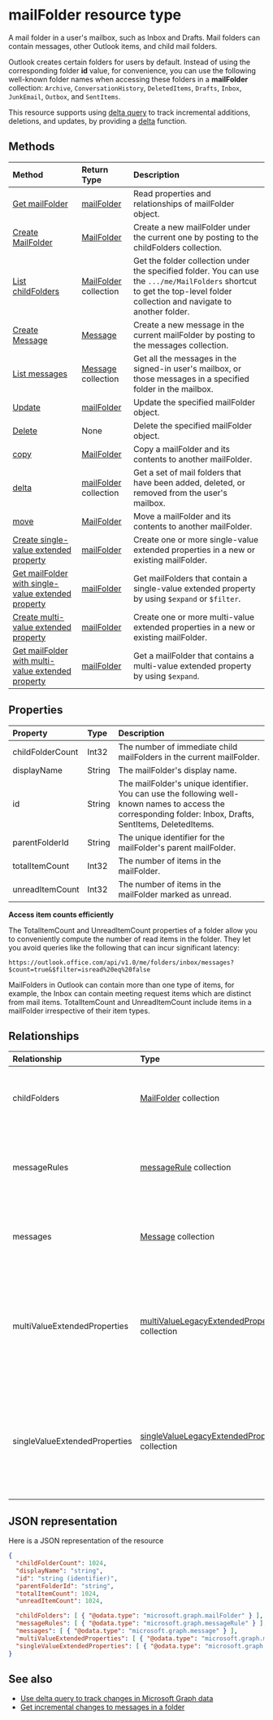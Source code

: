 # mailFolder resource type

A mail folder in a user's mailbox, such as Inbox and Drafts. Mail folders can contain messages, other Outlook items, and child mail folders.

Outlook creates certain folders for users by default. Instead of using the corresponding folder **id** value, for convenience, you can use 
the following well-known folder names when accessing these folders in a **mailFolder** collection: `Archive`, `ConversationHistory`, `DeletedItems`, 
`Drafts`, `Inbox`, `JunkEmail`, `Outbox`, and `SentItems`.

This resource supports using [delta query](../../../concepts/delta_query_overview.md) to track incremental additions, deletions, and updates, 
by providing a [delta](../api/mailfolder_delta.md) function.

## Methods

| Method       | Return Type  |Description|
|:---------------|:--------|:----------|
|[Get mailFolder](../api/mailfolder_get.md) | [mailFolder](mailfolder.md) |Read properties and relationships of mailFolder object.|
|[Create MailFolder](../api/mailfolder_post_childfolders.md) |[MailFolder](mailfolder.md)| Create a new mailFolder under the current one by posting to the childFolders collection.|
|[List childFolders](../api/mailfolder_list_childfolders.md) |[MailFolder](mailfolder.md) collection| Get the folder collection under the specified folder. You can use the `.../me/MailFolders` shortcut to get the top-level folder collection and navigate to another folder.|
|[Create Message](../api/mailfolder_post_messages.md) |[Message](message.md)| Create a new message in the current mailFolder by posting to the messages collection.|
|[List messages](../api/mailfolder_list_messages.md) |[Message](message.md) collection| Get all the messages in the signed-in user's mailbox, or those messages in a specified folder in the mailbox.|
|[Update](../api/mailfolder_update.md) | [mailFolder](mailfolder.md)|Update the specified mailFolder object. |
|[Delete](../api/mailfolder_delete.md) | None |Delete the specified mailFolder object. |
|[copy](../api/mailfolder_copy.md)|[MailFolder](mailfolder.md)|Copy a mailFolder and its contents to another mailFolder.|
|[delta](../api/mailfolder_delta.md)|[mailFolder](mailfolder.md) collection|Get a set of mail folders that have been added, deleted, or removed from the user's mailbox.|
|[move](../api/mailfolder_move.md)|[MailFolder](mailfolder.md)|Move a mailFolder and its contents to another mailFolder.|
|[Create single-value extended property](../api/singlevaluelegacyextendedproperty_post_singlevalueextendedproperties.md) |[mailFolder](mailFolder.md)  |Create one or more single-value extended properties in a new or existing mailFolder.   |
|[Get mailFolder with single-value extended property](../api/singlevaluelegacyextendedproperty_get.md)  | [mailFolder](mailFolder.md) | Get mailFolders that contain a single-value extended property by using `$expand` or `$filter`. |
|[Create multi-value extended property](../api/multivaluelegacyextendedproperty_post_multivalueextendedproperties.md) | [mailFolder](mailFolder.md) | Create one or more multi-value extended properties in a new or existing mailFolder.  |
|[Get mailFolder with multi-value extended property](../api/multivaluelegacyextendedproperty_get.md)  | [mailFolder](mailFolder.md) | Get a mailFolder that contains a multi-value extended property by using `$expand`. |

## Properties
| Property	   | Type	|Description|
|:---------------|:--------|:----------|
|childFolderCount|Int32|The number of immediate child mailFolders in the current mailFolder.|
|displayName|String|The mailFolder's display name.|
|id|String|The mailFolder's unique identifier. You can use the following well-known names to access the corresponding folder: Inbox, Drafts, SentItems, DeletedItems.|
|parentFolderId|String|The unique identifier for the mailFolder's parent mailFolder.|
|totalItemCount|Int32|The number of items in the mailFolder.|
|unreadItemCount|Int32|The number of items in the mailFolder marked as unread.|

**Access item counts efficiently**

The TotalItemCount and UnreadItemCount properties of a folder allow you to conveniently compute the number of read items in the folder.
They let you avoid queries like the following that can incur significant latency:
```
https://outlook.office.com/api/v1.0/me/folders/inbox/messages?$count=true&$filter=isread%20eq%20false
```
MailFolders in Outlook can contain more than one type of items, for example, the Inbox can contain meeting request items which are distinct from mail items. TotalItemCount and UnreadItemCount include items in a mailFolder irrespective of their item types.


## Relationships
| Relationship | Type	|Description|
|:---------------|:--------|:----------|
|childFolders|[MailFolder](mailfolder.md) collection|The collection of child folders in the mailFolder.|
|messageRules | [messageRule](messagerule.md) collection | The collection of rules that apply to the user's Inbox folder. | 
|messages|[Message](message.md) collection|The collection of messages in the mailFolder.|
|multiValueExtendedProperties|[multiValueLegacyExtendedProperty](multivaluelegacyextendedproperty.md) collection| The collection of multi-value extended properties defined for the mailFolder. Read-only. Nullable.|
|singleValueExtendedProperties|[singleValueLegacyExtendedProperty](singlevaluelegacyextendedproperty.md) collection| The collection of single-value extended properties defined for the mailFolder. Read-only. Nullable.|

## JSON representation

Here is a JSON representation of the resource

<!-- {
  "blockType": "resource",
  "optionalProperties": [
    "childFolders",
    "messageRules", 
    "messages",
    "multiValueExtendedProperties",
    "singleValueExtendedProperties"
  ],
  "keyProperty": "id",
  "@odata.type": "microsoft.graph.mailFolder"
}-->

```json
{
  "childFolderCount": 1024,
  "displayName": "string",
  "id": "string (identifier)",
  "parentFolderId": "string",
  "totalItemCount": 1024,
  "unreadItemCount": 1024,

  "childFolders": [ { "@odata.type": "microsoft.graph.mailFolder" } ],
  "messageRules": [ { "@odata.type": "microsoft.graph.messageRule" } ],
  "messages": [ { "@odata.type": "microsoft.graph.message" } ],
  "multiValueExtendedProperties": [ { "@odata.type": "microsoft.graph.multiValueLegacyExtendedProperty" }],
  "singleValueExtendedProperties": [ { "@odata.type": "microsoft.graph.singleValueLegacyExtendedProperty" }]
}

```

## See also

- [Use delta query to track changes in Microsoft Graph data](../../../concepts/delta_query_overview.md)
- [Get incremental changes to messages in a folder](../../../concepts/delta_query_messages.md)


<!-- uuid: 8fcb5dbc-d5aa-4681-8e31-b001d5168d79
2015-10-25 14:57:30 UTC -->
<!-- {
  "type": "#page.annotation",
  "description": "mailFolder resource",
  "keywords": "",
  "section": "documentation",
  "tocPath": ""
}-->
